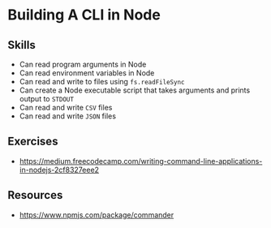 # Building A CLI in Node

## Skills

- Can read program arguments in Node
- Can read environment variables in Node
- Can read and write to files using `fs.readFileSync`
- Can create a Node executable script that takes arguments and prints output to `STDOUT`
- Can read and write `CSV` files
- Can read and write `JSON` files


## Exercises

- https://medium.freecodecamp.com/writing-command-line-applications-in-nodejs-2cf8327eee2


## Resources

- https://www.npmjs.com/package/commander
